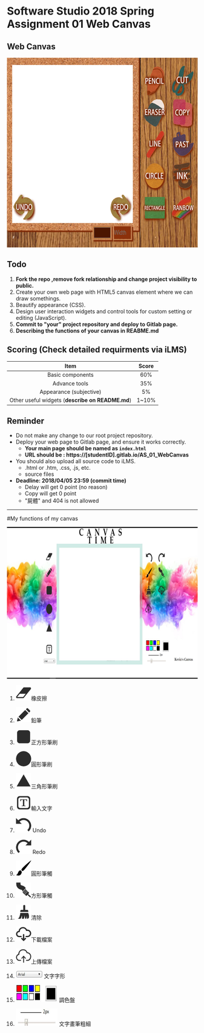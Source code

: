 # Software Studio 2018 Spring Assignment 01 Web Canvas

## Web Canvas
<img src="example01.gif" width="700px" height="500px"></img>

## Todo
1. **Fork the repo ,remove fork relationship and change project visibility to public.**
2. Create your own web page with HTML5 canvas element where we can draw somethings.
3. Beautify appearance (CSS).
4. Design user interaction widgets and control tools for custom setting or editing (JavaScript).
5. **Commit to "your" project repository and deploy to Gitlab page.**
6. **Describing the functions of your canvas in REABME.md**

## Scoring (Check detailed requirments via iLMS)

|                       **Item**                   | **Score** |
|:--------------------------------------------:|:-----:|
|               Basic components               |  60%  |
|                 Advance tools                |  35%  |
|            Appearance (subjective)           |   5%  |
| Other useful widgets (**describe on README.md**) | 1~10% |

## Reminder
* Do not make any change to our root project repository.
* Deploy your web page to Gitlab page, and ensure it works correctly.
    * **Your main page should be named as ```index.html```**
    * **URL should be : https://[studentID].gitlab.io/AS_01_WebCanvas**
* You should also upload all source code to iLMS.
    * .html or .htm, .css, .js, etc.
    * source files
* **Deadline: 2018/04/05 23:59 (commit time)**
    * Delay will get 0 point (no reason)
    * Copy will get 0 point
    * "屍體" and 404 is not allowed
    
----------------------------------------------------------------------------------------------

#My functions of my canvas

<img src="canvas.JPG" width="600px" height="400px"></img><br>

1. <img src="assets/img/tools/eraser1.png" width="40px" height="40px"></img>橡皮擦<br>

2. <img src="assets/img/tools/pencil1.png" width="40px" height="40px"></img>鉛筆<br>

3. <img src="assets/img/shapes/rectangle1.png" width="40px" height="40px"></img>正方形筆刷<br>

4. <img src="assets/img/shapes/ellipse1.png" width="40px" height="40px"></img>圓形筆刷<br>

5. <img src="assets/img/shapes/equilateral1.png" width="40px" height="40px"></img>三角形筆刷<br>

6. <img src="text.png" width="40px" height="40px"></img>輸入文字<br>

7. <img src="undo.png" width="40px" height="40px"></img> Undo<br>

8. <img src="redo.png" width="40px" height="40px"></img> Redo<br>

9. <img src="circle_brush.png" width="40px" height="40px"></img>圓形筆觸<br>

10. <img src="flat_brush.png" width="40px" height="40px"></img>方形筆觸<br>

11. <img src="clear.png" width="40px" height="40px"></img>清除<br>

12. <img src="download.png" width="40px" height="40px"></img>下載檔案

13. <img src="upload.png" width="40px" height="40px"></img>上傳檔案<br>

14. <img src="textpic.JPG" width="70px" height="20px"></img>  文字字形<br>

15. <img src="colorpick.JPG" width="110px" height="45px"></img>  調色盤<br>

16. <img src="range.JPG" width="110px" height="45px"></img>  文字畫筆粗細<br>







